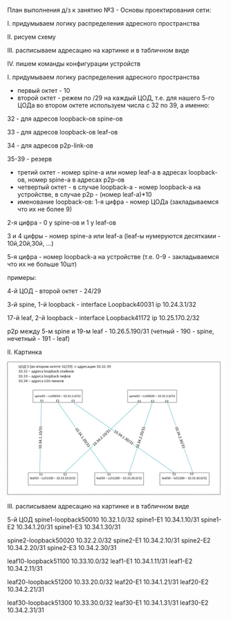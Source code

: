 План выполнения д/з к занятию №3 -  Основы проектирования сети:

I.		придумываем логику распределения адресного пространства

II.		рисуем схему

III.	расписываем адресацию на картинке и в табличном виде

IV.		пишем команды конфигурации устройств


I.		придумываем логику распределения адресного пространства

- первый октет - 10
- второй октет - режем по /29 на каждый ЦОД, т.е. для нашего 5-го ЦОДа во втором октете используем числа с 32 по 39, а именно:

32 - для адресов loopback-ов spine-ов
  
33 - для адресов loopback-ов leaf-ов

34 - для адресов p2p-link-ов

35-39 - резерв

- третий октет - номер spine-а или номер leaf-а в адресах loopback-ов, номер spine-а в адресах p2p-ов
- четвертый октет - в случае loopback-а - номер loopback-а на устройстве, в случае p2p - (номер leaf-а)*10
- именование loopback-ов:
1-я цифра - номер ЦОДа (закладываемся что их не более 9)
  
2-я цифра - 0 у spine-ов и 1 у leaf-ов

3 и 4 цифры - номер spine-а или leaf-а (leaf-ы нумеруются десятками - 10й,20й,30й, ...)


5-я цифра - номер loopback-а на устройстве (т.е. 0-9 - закладываемся что их не больше 10шт)


примеры:

4-й ЦОД - второй октет - 24/29

3-й spine, 1-й loopback - interface Loopback40031 ip 10.24.3.1/32

17-й leaf, 2-й loopback - interface Loopback41172 ip 10.25.170.2/32

p2p между 5-м spine и 19-м leaf - 10.26.5.190/31 (четный - 190 - spine, нечетный - 191 - leaf)

II. Картинка

<p align="center">
 <img src="LAB1.jpg" alt="qr"/>
</p>

III.	расписываем адресацию на картинке и в табличном виде

5-й ЦОД
spine1-loopback50010	10.32.1.0/32
spine1-E1				10.34.1.10/31
spine1-E2				10.34.1.20/31
spine1-E3				10.34.1.30/31

spine2-loopback50020	10.32.2.0/32
spine2-E1				10.34.2.10/31
spine2-E2				10.34.2.20/31
spine2-E3				10.34.2.30/31

leaf10-loopback51100	10.33.10.0/32
leaf1-E1				10.34.1.11/31
leaf1-E2				10.34.2.11/31

leaf20-loopback51200	10.33.20.0/32
leaf20-E1				10.34.1.21/31
leaf20-E2				10.34.2.21/31

leaf30-loopback51300	10.33.30.0/32
leaf30-E1				10.34.1.31/31
leaf30-E2				10.34.2.31/31
